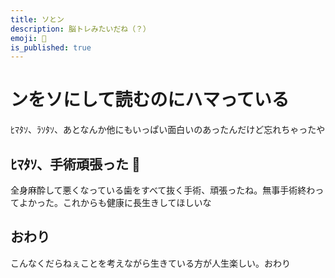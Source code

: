 ```yaml
---
title: ソとン
description: 脳トレみたいだね（？）
emoji: 🧠
is_published: true
---
```


# ンをソにして読むのにハマっている

ﾋﾏﾀｿ、ﾗｿﾀｿ、あとなんか他にもいっぱい面白いのあったんだけど忘れちゃったや

## ﾋﾏﾀｿ、手術頑張った 🥺

全身麻酔して悪くなっている歯をすべて抜く手術、頑張ったね。無事手術終わってよかった。これからも健康に長生きしてほしいな

## おわり

こんなくだらねぇことを考えながら生きている方が人生楽しい。おわり
